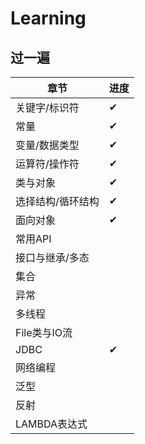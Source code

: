 # Learning
## 过一遍
| **章节** | **进度** |
|---|---|
|关键字/标识符|✔︎|
|常量|✔︎|
|变量/数据类型|✔︎|
|运算符/操作符|✔︎|
|类与对象|✔︎|
|选择结构/循环结构|✔︎|
|面向对象|✔︎|
|常用API||
|接口与继承/多态||
|集合||
|异常||
|多线程||
|File类与IO流||
|JDBC|✔︎|
|网络编程||
|泛型||
|反射||
|LAMBDA表达式||
  
